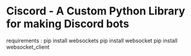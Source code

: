 # Ciscord - A Custom Python Library for making Discord bots

requirements : pip install websockets
pip install websocket
pip install websocket_client
